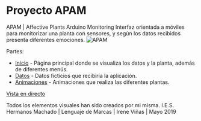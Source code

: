# Proyecto APAM
APAM | Affective Plants Arduino Monitoring
Interfaz orientada a móviles para monitorizar una planta con sensores, y según los datos recibidos presenta diferentes emociones.
![APAM](img/apam.gif)


Partes:
* [Inicio](index.html) - Página principal donde se visualiza los datos y la planta, además de diferentes menús.
* [Datos](xml/datos.xml) - Datos ficticios que recibiría la aplicación.
* [Animaciones](css/plantas.css) - Animaciones que realiza las diferentes plantas.

[Vista en directo](http://apam-ivios.netlify.com)

Todos los elementos visuales han sido creados por mi misma.
I.E.S. Hermanos Machado | Lenguaje de Marcas | Irene Viñas | Mayo 2019
